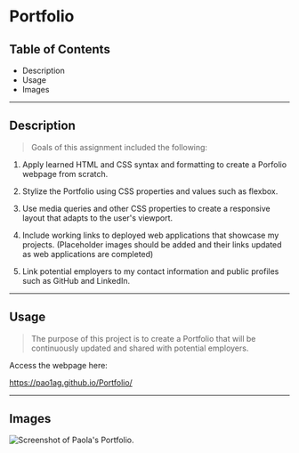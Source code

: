 # Portfolio

## Table of Contents

* Description
* Usage
* Images

---

## Description
> Goals of this assignment included the following:

1. Apply learned HTML and CSS syntax and formatting to create a Porfolio webpage from scratch.

2. Stylize the Portfolio using CSS properties and values such as flexbox.

3. Use media queries and other CSS properties to create a responsive layout that adapts to the user's viewport.

4. Include working links to deployed web applications that showcase my projects. (Placeholder images should be added and their links updated as web applications are completed)

6. Link potential employers to my contact information and public profiles such as GitHub and LinkedIn.

---

## Usage
> The purpose of this project is to create a Portfolio that will be continuously updated and shared with potential employers. 

Access the webpage here:

<https://pao1ag.github.io/Portfolio/>

---

## Images

![Screenshot of Paola's Portfolio.](assets/portfolio-screenshot.png)
